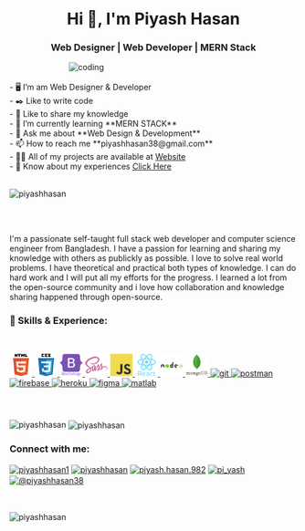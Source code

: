 <img
  src="https://i0.wp.com/taskbcn.com/wp-content/uploads/2018/09/1OF0xEMkWBv-69zvmNs6RDQ.gif?fit=1600%2C700&ssl=1"
  alt=""
/>
<h1 align="center">Hi 👋, I'm Piyash Hasan</h1>
<h3 align="center">Web Designer | Web Developer | MERN Stack</h3>
<img
  align="right"
  alt="coding"
  width="400"
  src="https://cdn.dribbble.com/users/1162077/screenshots/3848914/programmer.gif"
/>
<br />
<br />
- 🖥️ I’m am Web Designer & Developer <br />
- ✒️ Like to write code <br />
- 🎤 Like to share my knowledge <br />
- 🌱 I’m currently learning **MERN STACK** <br />
- 💬 Ask me about **Web Design & Development** <br />
- 📫 How to reach me **piyashhasan38@gmail.com** <br />
- 👨‍💻 All of my projects are available at
<a href="https://piyash-hasan.netlify.app/](https://piyash-hasan.netlify.app/"
  >Website</a
>
<br />
- 📄 Know about my experiences
<a
  href="https://drive.google.com/file/d/15e4DJ1DXlC8rL_3Cvp64h9jODZ3MTAfE/view](https://drive.google.com/file/d/15e4DJ1DXlC8rL_3Cvp64h9jODZ3MTAfE/view"
>
  Click Here</a
>
<br />
<br />
<p align="left" margin="10px">
  <img
    src="https://komarev.com/ghpvc/?username=piyashhasan&label=Profile%20views&color=0e75b6&style=flat"
    alt="piyashhasan"
  />
</p>
<br />
<br />
<p>
  I'm a passionate self-taught full stack web developer and computer science
  engineer from Bangladesh. I have a passion for learning and sharing my
  knowledge with others as publickly as possible. I love to solve real world
  problems. I have theoretical and practical both types of knowledge. I can do
  hard work and I will put all my efforts for the progress. I learned a lot from
  the open-source community and i love how collaboration and knowledge sharing
  happened through open-source.
</p>

<h3 align="left">📢 Skills & Experience:</h3>
<br />
<p align="left">
  <a href="https://www.w3.org/html/" target="_blank" rel="noreferrer">
    <img
      src="https://raw.githubusercontent.com/devicons/devicon/master/icons/html5/html5-original-wordmark.svg"
      alt="html5"
      width="40"
      height="40"
    />
  </a>
  <a href="https://www.w3schools.com/css/" target="_blank" rel="noreferrer">
    <img
      src="https://raw.githubusercontent.com/devicons/devicon/master/icons/css3/css3-original-wordmark.svg"
      alt="css3"
      width="40"
      height="40"
    />
  </a>
  <a href="https://getbootstrap.com" target="_blank" rel="noreferrer">
    <img
      src="https://raw.githubusercontent.com/devicons/devicon/master/icons/bootstrap/bootstrap-plain-wordmark.svg"
      alt="bootstrap"
      width="40"
      height="40"
    />
  </a>
  <a href="https://sass-lang.com" target="_blank" rel="noreferrer">
    <img
      src="https://raw.githubusercontent.com/devicons/devicon/master/icons/sass/sass-original.svg"
      alt="sass"
      width="40"
      height="40"
    />
  </a>
  <a
    href="https://developer.mozilla.org/en-US/docs/Web/JavaScript"
    target="_blank"
    rel="noreferrer"
  >
    <img
      src="https://raw.githubusercontent.com/devicons/devicon/master/icons/javascript/javascript-original.svg"
      alt="javascript"
      width="40"
      height="40"
    />
  </a>
  <a href="https://reactjs.org/" target="_blank" rel="noreferrer">
    <img
      src="https://raw.githubusercontent.com/devicons/devicon/master/icons/react/react-original-wordmark.svg"
      alt="react"
      width="40"
      height="40"
    />
  </a>
  <a href="https://nodejs.org" target="_blank" rel="noreferrer">
    <img
      src="https://raw.githubusercontent.com/devicons/devicon/master/icons/nodejs/nodejs-original-wordmark.svg"
      alt="nodejs"
      width="40"
      height="40"
    />
  </a>
  <a href="https://www.mongodb.com/" target="_blank" rel="noreferrer">
    <img
      src="https://raw.githubusercontent.com/devicons/devicon/master/icons/mongodb/mongodb-original-wordmark.svg"
      alt="mongodb"
      width="40"
      height="40"
    />
  </a>
  <a href="https://git-scm.com/" target="_blank" rel="noreferrer">
    <img
      src="https://www.vectorlogo.zone/logos/git-scm/git-scm-icon.svg"
      alt="git"
      width="40"
      height="40"
    />
  </a>
  <a href="https://postman.com" target="_blank" rel="noreferrer">
    <img
      src="https://www.vectorlogo.zone/logos/getpostman/getpostman-icon.svg"
      alt="postman"
      width="40"
      height="40"
    />
  </a>
  <a href="https://firebase.google.com/" target="_blank" rel="noreferrer">
    <img
      src="https://www.vectorlogo.zone/logos/firebase/firebase-icon.svg"
      alt="firebase"
      width="40"
      height="40"
    />
  </a>
  <a href="https://heroku.com" target="_blank" rel="noreferrer">
    <img
      src="https://www.vectorlogo.zone/logos/heroku/heroku-icon.svg"
      alt="heroku"
      width="40"
      height="40"
    />
  </a>
  <a href="https://www.figma.com/" target="_blank" rel="noreferrer">
    <img
      src="https://www.vectorlogo.zone/logos/figma/figma-icon.svg"
      alt="figma"
      width="40"
      height="40"
    />
  </a>
  <a href="https://www.mathworks.com/" target="_blank" rel="noreferrer">
    <img
      src="https://upload.wikimedia.org/wikipedia/commons/2/21/Matlab_Logo.png"
      alt="matlab"
      width="40"
      height="40"
    />
  </a>
</p>
<br />

<div style="margin-top: 25px; margin-bottom: 20px">
  <p>
    <img
      align="left"
      src="https://github-readme-stats.vercel.app/api/top-langs?username=piyashhasan&show_icons=true&locale=en&layout=compact&theme=codeSTACKr"
      alt="piyashhasan"
    />
  </p>
</div>
<p>
  &nbsp;<img
    align="center"
    src="https://github-readme-stats.vercel.app/api?username=piyashhasan&show_icons=true&locale=en&theme=codeSTACKr"
    alt="piyashhasan"
  />
</p>

<h3 align="left">Connect with me:</h3>
<p align="left">
  <a href="https://twitter.com/piyashhasan1" target="blank"
    ><img
      align="center"
      src="https://raw.githubusercontent.com/rahuldkjain/github-profile-readme-generator/master/src/images/icons/Social/twitter.svg"
      alt="piyashhasan1"
      height="30"
      width="40"
  /></a>
  <a href="https://linkedin.com/in/piyashhasan" target="blank"
    ><img
      align="center"
      src="https://raw.githubusercontent.com/rahuldkjain/github-profile-readme-generator/master/src/images/icons/Social/linked-in-alt.svg"
      alt="piyashhasan"
      height="30"
      width="40"
  /></a>
  <a href="https://fb.com/piyash.hasan.982" target="blank"
    ><img
      align="center"
      src="https://raw.githubusercontent.com/rahuldkjain/github-profile-readme-generator/master/src/images/icons/Social/facebook.svg"
      alt="piyash.hasan.982"
      height="30"
      width="40"
  /></a>
  <a href="https://instagram.com/pi_yash" target="blank"
    ><img
      align="center"
      src="https://raw.githubusercontent.com/rahuldkjain/github-profile-readme-generator/master/src/images/icons/Social/instagram.svg"
      alt="pi_yash"
      height="30"
      width="40"
  /></a>
  <a href="https://medium.com/@piyashhasan38" target="blank"
    ><img
      align="center"
      src="https://raw.githubusercontent.com/rahuldkjain/github-profile-readme-generator/master/src/images/icons/Social/medium.svg"
      alt="@piyashhasan38"
      height="30"
      width="40"
  /></a>
</p>

<br />
<p>
  <img
    align="center"
    src="https://github-readme-streak-stats.herokuapp.com/?user=piyashhasan"
    alt="piyashhasan"
  />
</p>
